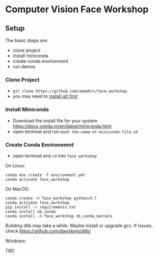 # Computer Vision Face Workshop

## Setup

The basic steps are:

- clone project
- install miniconda
- create conda environment
- run demos

### Clone Project

- `git clone https://github.com/adamhrv/face_workshop`
- you may need to [install git first](https://gist.github.com/derhuerst/1b15ff4652a867391f03)

### Install Miniconda

- Download the install file for your system <https://docs.conda.io/en/latest/miniconda.html>
- open terminal and run `bash the-name-of-miniconda-file.sh`

### Create Conda Environemnt

- open terminal and `cd` into `face_workshop`

On Linux:

```
conda env create -f environment.yml
conda activate face_workshop
```

On MacOS:

```
conda create -n face_workshop python=3.7
conda activate face_workshop
pip install -r requirements.txt
conda install nb_conda
conda install -n face_workshop nb_conda_kernels 
```

Building dlib may take a while. Maybe install or upgrade gcc. If issues, check <https://github.com/davisking/dlib/>

Windows:

TBD
